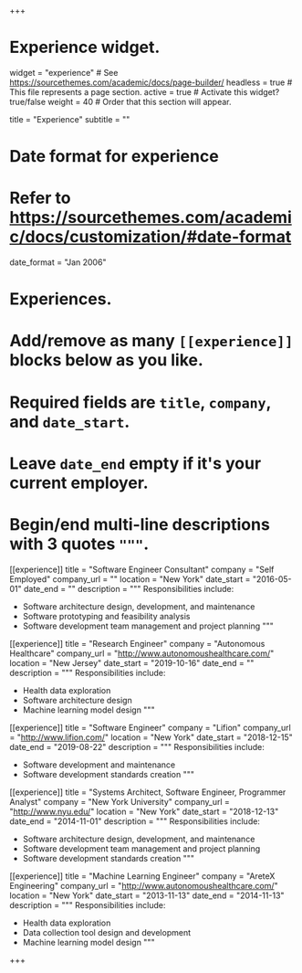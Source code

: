 +++
# Experience widget.
widget = "experience"  # See https://sourcethemes.com/academic/docs/page-builder/
headless = true  # This file represents a page section.
active = true  # Activate this widget? true/false
weight = 40  # Order that this section will appear.

title = "Experience"
subtitle = ""

# Date format for experience
#   Refer to https://sourcethemes.com/academic/docs/customization/#date-format
date_format = "Jan 2006"

# Experiences.
#   Add/remove as many `[[experience]]` blocks below as you like.
#   Required fields are `title`, `company`, and `date_start`.
#   Leave `date_end` empty if it's your current employer.
#   Begin/end multi-line descriptions with 3 quotes `"""`.

[[experience]]
  title = "Software Engineer Consultant"
  company = "Self Employed"
  company_url = ""
  location = "New York"
  date_start = "2016-05-01"
  date_end = ""
  description = """
  Responsibilities include:
  
  * Software architecture design, development, and maintenance
  * Software prototyping and feasibility analysis
  * Software development team management and project planning
  """

[[experience]]
  title = "Research Engineer"
  company = "Autonomous Healthcare"
  company_url = "http://www.autonomoushealthcare.com/"
  location = "New Jersey"
  date_start = "2019-10-16"
  date_end = ""
  description = """
  Responsibilities include:
  
  * Health data exploration
  * Software architecture design
  * Machine learning model design
  """

[[experience]]
  title = "Software Engineer"
  company = "Lifion"
  company_url = "http://www.lifion.com/"
  location = "New York"
  date_start = "2018-12-15"
  date_end = "2019-08-22"
  description = """
  Responsibilities include:
  
  * Software development and maintenance
  * Software development standards creation
  """

[[experience]]
  title = "Systems Architect, Software Engineer, Programmer Analyst"
  company = "New York University"
  company_url = "http://www.nyu.edu/"
  location = "New York"
  date_start = "2018-12-13"
  date_end = "2014-11-01"
  description = """
  Responsibilities include:
  
  * Software architecture design, development, and maintenance
  * Software development team management and project planning
  * Software development standards creation
  """

[[experience]]
  title = "Machine Learning Engineer"
  company = "AreteX Engineering"
  company_url = "http://www.autonomoushealthcare.com/"
  location = "New York"
  date_start = "2013-11-13"
  date_end = "2014-11-13"
  description = """
  Responsibilities include:
  
  * Health data exploration
  * Data collection tool design and development
  * Machine learning model design
  """

+++
